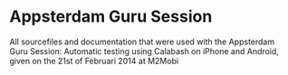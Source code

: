 Appsterdam Guru Session
=======================

All sourcefiles and documentation that were used with the Appsterdam Guru Session: Automatic testing using Calabash on iPhone and Android, given on the 21st of Februari 2014 at M2Mobi
